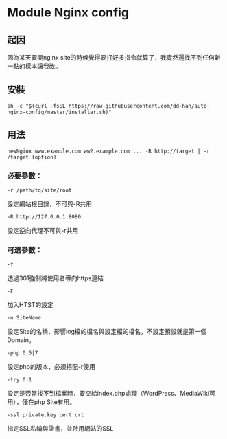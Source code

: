# Module Nginx config

## 起因
因為某天要開nginx site的時候覺得要打好多指令就算了，我竟然還找不到任何新一點的樣本讓我改。

## 安裝
    sh -c "$(curl -fsSL https://raw.githubusercontent.com/dd-han/auto-nginx-config/master/installer.sh)"

## 用法
    newNginx www.example.com ww2.example.com ... -R http://target | -r /target [option]

### 必要參數：
    -r /path/to/site/root
設定網站根目錄，不可與-R共用

    -R http://127.0.0.1:8080
設定逆向代理不可與-r共用

### 可選參數：
    -f
透過301強制將使用者導向https連結

    -F
加入HTST的設定

    -n SiteName
設定Site的名稱，影響log檔的檔名與設定檔的檔名，不設定預設就是第一個Domain。

    -php 0|5|7
設定php的版本，必須搭配-r使用

    -try 0|1
設定是否當找不到檔案時，要交給index.php處理（WordPress、MediaWiki可用），僅在php Site有用。

    -ssl private.key cert.crt
指定SSL私鑰與證書，並啟用網站的SSL

